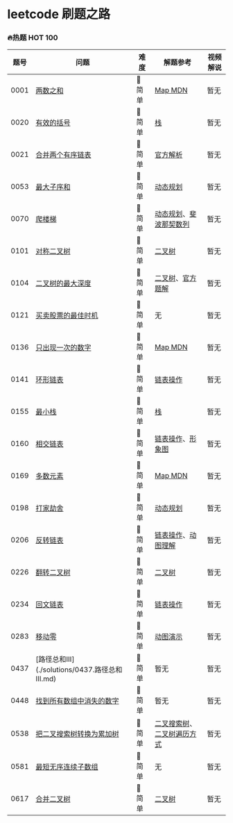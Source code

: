 # leetcode 刷题之路

### 🔥热题 HOT 100

| 题号 | 问题 | 难度 | 解题参考 | 视频解说 |
| --- | --- | --- | --- | --- |
| 0001 | [两数之和](./solutions/0001.两数之和.md) | 🚙简单 | [Map MDN](https://developer.mozilla.org/zh-CN/docs/Web/JavaScript/Reference/Global_Objects/Map) | 暂无 |
| 0020 | [有效的括号](./solutions/0020.有效的括号.md) | 🚙简单 | [栈](https://juejin.im/post/5b2323896fb9a00e8f795e5b) | 暂无 |
| 0021 | [合并两个有序链表](./solutions/0021.合并两个有序链表.md) | 🚙简单 | [官方解析](https://leetcode-cn.com/problems/merge-two-sorted-lists/solution/he-bing-liang-ge-you-xu-lian-biao-by-leetcode/) | 暂无 |
| 0053 | [最大子序和](./solutions/0053.最大子序和.md) | 🚙简单 | [动态规划](https://www.zhihu.com/question/39948290) | 暂无 |
| 0070 | [爬楼梯](./solutions/0070.爬楼梯.md) | 🚙简单 | [动态规划](https://www.zhihu.com/question/39948290)、[斐波那契数列](https://www.mathsisfun.com/numbers/fibonacci-sequence.html) | 暂无 |
| 0101 | [对称二叉树](./solutions/0101.对称二叉树.md) | 🚙简单 | [二叉树](https://blog.csdn.net/yummy_go/article/details/78257682) | 暂无 |
| 0104 | [二叉树的最大深度](./solutions/0104.二叉树的最大深度.md) | 🚙简单 | [二叉树](https://blog.csdn.net/yummy_go/article/details/78257682)、[官方题解](https://leetcode-cn.com/problems/maximum-depth-of-binary-tree/solution/er-cha-shu-de-zui-da-shen-du-by-leetcode/) | 暂无 |
| 0121 | [买卖股票的最佳时机](./solutions/0121.买卖股票的最佳时机.md) | 🚙简单 | 无 | 暂无 |
| 0136 | [只出现一次的数字](./solutions/0136.只出现一次的数字.md) | 🚙简单 | [Map MDN](https://developer.mozilla.org/zh-CN/docs/Web/JavaScript/Reference/Global_Objects/Map)  | 暂无 |
| 0141 | [环形链表](./solutions/0141.环形链表.md) | 🚙简单 | [链表操作](https://github.com/Reaper622/DataStructure-Algorithm-TS/blob/master/docs/ds/LinkList.md)  | 暂无 |
| 0155 | [最小栈](./solutions/0155.最小栈.md) | 🚙简单 | [栈](https://github.com/Reaper622/DataStructure-Algorithm-TS/blob/master/docs/ds/Stack.md)  | 暂无 |
| 0160 | [相交链表](./solutions/0160.相交链表.md) | 🚙简单 | [链表操作](https://github.com/Reaper622/DataStructure-Algorithm-TS/blob/master/docs/ds/LinkList.md)、[形象图](https://pic.leetcode-cn.com/e86e947c8b87ac723b9c858cd3834f9a93bcc6c5e884e41117ab803d205ef662-%E7%9B%B8%E4%BA%A4%E9%93%BE%E8%A1%A8.png)  | 暂无 |
| 0169 | [多数元素](./solutions/0169.多数元素.md) | 🚙简单 | [Map MDN](https://developer.mozilla.org/zh-CN/docs/Web/JavaScript/Reference/Global_Objects/Map) | 暂无 |
| 0198 | [打家劫舍](./solutions/0198.打家劫舍.md) | 🚙简单 | [动态规划](https://www.zhihu.com/question/39948290) | 暂无 |
| 0206 | [反转链表](./solutions/0206.反转链表.md) | 🚙简单 | [链表操作](https://github.com/Reaper622/DataStructure-Algorithm-TS/blob/master/docs/ds/LinkList.md)、[动图理解](https://pic.leetcode-cn.com/dacd1bf55dec5c8b38d0904f26e472e2024fc8bee4ea46e3aa676f340ba1eb9d-%E9%80%92%E5%BD%92.gif) | 暂无 |
| 0226 | [翻转二叉树](./solutions/0226.翻转二叉树.md) | 🚙简单 | [二叉树](https://github.com/Reaper622/DataStructure-Algorithm-TS/blob/master/docs/ds/BinaryTree.md) | 暂无 |
| 0234 | [回文链表](./solutions/0234.回文链表.md) | 🚙简单 | [链表操作](https://github.com/Reaper622/DataStructure-Algorithm-TS/blob/master/docs/ds/LinkList.md) | 暂无 |
| 0283 | [移动零](./solutions/0283.移动零.md) | 🚙简单 | [动图演示](https://pic.leetcode-cn.com/36d1ac5d689101cbf9947465e94753c626eab7fcb736ae2175f5d87ebc85fdf0-283_2.gif) | 暂无 |
| 0437 | [路径总和III](./solutions/0437.路径总和 III.md) | 🚙简单 | 暂无 | 暂无 |
| 0448 | [找到所有数组中消失的数字](./solutions/0448.找到所有数组中消失的数字.md) | 🚙简单 | 暂无 | 暂无 |
| 0538 | [把二叉搜索树转换为累加树](./solutions/0538.把二叉搜索树转换为累加树.md) | 🚙简单 | [二叉搜索树](https://lufficc.com/blog/binary-search-tree)、[二叉树遍历方式](https://segmentfault.com/a/1190000004620352) | 暂无 |
| 0581 | [最短无序连续子数组](./solutions/0581.最短无序连续子数组.md) | 🚙简单 | 无 | 暂无 |
| 0617 | [合并二叉树](./solutions/0617.合并二叉树.md) | 🚙简单 | [二叉树](https://github.com/Reaper622/DataStructure-Algorithm-TS/blob/master/docs/ds/BinaryTree.md) | 暂无 |
